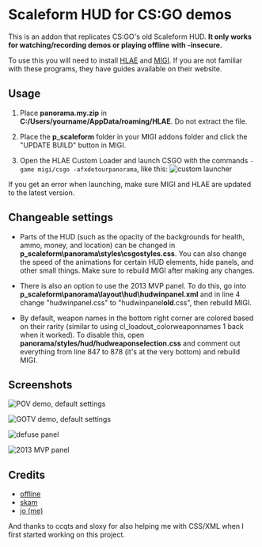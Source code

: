 
# Scaleform HUD for CS:GO demos

This is an addon that replicates CS:GO's old Scaleform HUD. **It only works for watching/recording demos or playing offline with -insecure.**

To use this you will need to install [HLAE](https://www.advancedfx.org/) and [MIGI](https://zoolsmith.github.io/MIGI3/). If you are not familiar with these programs, they have guides available on their website.

## Usage

1. Place **panorama.my.zip** in **C:/Users/yourname/AppData/roaming/HLAE**. Do not extract the file.

2. Place the **p_scaleform** folder in your MIGI addons folder and click the "UPDATE BUILD" button in MIGI.

3. Open the HLAE Custom Loader and launch CSGO with the commands `-game migi/csgo -afxdetourpanorama`, like this:
![custom launcher](https://github.com/user-attachments/assets/153ffc65-1315-4f40-b239-0cf1eea70019 "custom launcher settings")

If you get an error when launching, make sure MIGI and HLAE are updated to the latest version.

## Changeable settings

- Parts of the HUD (such as the opacity of the backgrounds for health, ammo, money, and location) can be changed in **p_scaleform\panorama\styles\csgostyles.css**. You can also change the speed of the animations for certain HUD elements, hide panels, and other small things. Make sure to rebuild MIGI after making any changes.

- There is also an option to use the 2013 MVP panel. To do this, go into **p_scaleform\panorama\layout\hud\hudwinpanel.xml** and in line 4 change "hudwinpanel.css" to "hudwinpanel**old**.css", then rebuild MIGI.

- By default, weapon names in the bottom right corner are colored based on their rarity (similar to using cl_loadout_colorweaponnames 1 back when it worked). To disable this, open **panorama/styles/hud/hudweaponselection.css** and comment out everything from line 847 to 878 (it's at the very bottom) and rebuild MIGI.

## Screenshots

![POV demo, default settings](https://github.com/user-attachments/assets/1c52795c-d5c2-4224-bad5-c7c56e552e5a "POV demo, default settings")

![GOTV demo, default settings](https://github.com/user-attachments/assets/2cc08d60-9cf1-4b96-887b-59bcf7bd12bd "GOTV demo, default settings")

![defuse panel](https://github.com/user-attachments/assets/878f273d-c007-4be0-a53b-16d4cbdde46e "defuse panel")

![2013 MVP panel](https://github.com/user-attachments/assets/17c8d063-9cca-4520-a437-2d242560047b "2013 MVP panel")

## Credits

- [offline](https://www.youtube.com/offlined)
- [skam](https://www.youtube.com/@skam)
- [jo (me)](https://www.youtube.com/shittyboyz)

And thanks to ccqts and sloxy for also helping me with CSS/XML when I first started working on this project.
